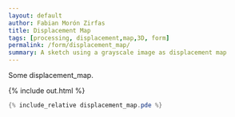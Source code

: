 ```yaml
---   
layout: default
author: Fabian Morón Zirfas
title: Displacement Map
tags: [processing, displacement,map,3D, form]
permalink: /form/displacement_map/
summary: A sketch using a grayscale image as displacement map
---  
```


Some displacement_map.  

<!-- more -->

{% include out.html %}

```java
{% include_relative displacement_map.pde %}
```


